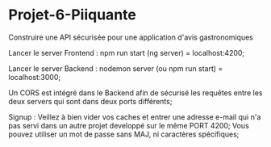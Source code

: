 # Projet-6-Piiquante
 Construire une API sécurisée pour une application d'avis gastronomiques
 
Lancer le server Frontend : npm run start (ng server) = localhost:4200;

Lancer le server Backend : nodemon server (ou npm run start) = localhost:3000;

Un CORS est intégré dans le Backend afin de sécurisé les requêtes entre les deux servers qui sont dans deux ports différents;

Signup : Veillez à bien vider vos caches et entrer une adresse e-mail qui n'a pas servi dans un autre projet developpé sur le même PORT 4200;
         Vous pouvez utiliser un mot de passe sans MAJ, ni caractères spécifiques;


